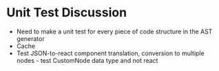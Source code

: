 # Unit Test Discussion

- Need to make a unit test for every piece of code structure in the AST generator
- Cache
- Test JSON-to-react component translation, conversion to multiple nodes - test CustomNode data type and not react
